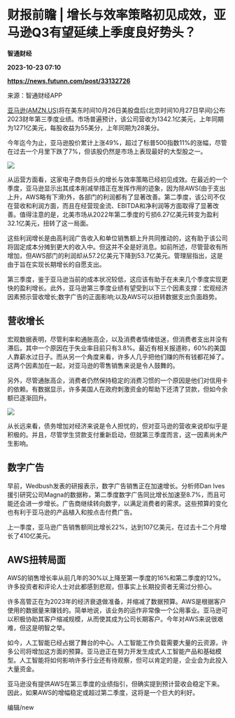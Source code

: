 # 财报前瞻 | 增长与效率策略初见成效，亚马逊Q3有望延续上季度良好势头？
**智通财经**

**2023-10-23 07:10**

**https://news.futunn.com/post/33132726**

来源：智通财经APP

[亚马逊(AMZN.US)](https://www.futunn.com/quote/stock?m=us&code=AMZN)将在美东时间10月26日美股盘后(北京时间10月27日早间)公布2023财年第三季度业绩。市场普遍预计，该公司营收为1342.1亿美元，上年同期为1271亿美元，每股收益为55美分，上年同期为28美分。

今年迄今为止，亚马逊股价累计上涨49%，超过了标普500指数11%的涨幅，尽管在过去一个月里下跌了7%，但该股仍然是市场上表现最好的大型股之一。

![](https://postimg.futunn.com/16980446399827623143051.png)

从运营方面看，这家电子商务巨头的增长与效率策略已经初见成效。在最近的一个季度，亚马逊显示出其成本削减举措正在发挥作用的迹象，因为除AWS(由于支出上升，AWS略有下滑)外，各部门的利润都有了显著改善。第二季度，该公司不仅在营收和利润方面，而且在经营现金流、EBITDA和净利润等方面取得了显著改善。值得注意的是，北美市场从2022年第二季度的亏损6.27亿美元转变为盈利32.1亿美元，扭转了这一局面。

这些利润增长是由高利润广告收入和单位销售额上升共同推动的，这有助于该公司将固定成本分摊到更大的收入中。但这并不全是好消息。如前所述，尽管营收有所增加，但AWS部门的利润却从57.2亿美元下降到53.7亿美元。管理层指出，这是由于旨在实现长期增长的自愿支出。

第三季度，鉴于亚马逊当前的成本状况较低，这应该有助于在未来几个季度实现更快的盈利增长。此外，亚马逊第三季度业绩有望受到以下三个因素支撑：宏观经济因素预示营收增长;数字广告的正面影响;以及AWS可以扭转数据支出负面趋势。

营收增长
----

宏观数据表明，尽管利率和通胀高企，以及消费者情绪低迷，但消费者支出并没有滞后。其中一个原因在于失业率目前只有3.8%。最近有相关报道称，60%的美国人靠薪水过日子。而从另一个角度来看，许多人几乎把他们赚的所有钱都花掉了。这两个因素加在一起，对亚马逊的零售销售来说是令人鼓舞的。

另外，尽管通胀高企，消费者仍然保持稳定的消费习惯的一个原因是他们对信用卡的依赖。有数据显示，许多美国人在政府刺激资金的帮助下还清了贷款，但如今余额已逐渐回升。

![](https://postimg.futunn.com/16980444617844916972661.jpeg)

从长远来看，债务增加对经济来说是令人担忧的，但对亚马逊的营收来说却似乎是积极的。并且，尽管学生贷款支付重新启动，但就第三季度而言，这一因素尚未产生影响。

数字广告
----

早前，Wedbush发表的研报表示，数字广告销售正在加速增长。分析师Dan Ives援引研究公司Magna的数据称，第二季度数字广告同比增长加速至8.7%，而且可能还会进一步增长。广告商继续转向数字，以满足消费者的需求。这些预算的变化也有利于亚马逊的产品植入和按点击付费广告。

上一季度，亚马逊广告销售额同比增长22%，达到107亿美元，在过去十二个月增长了410亿美元。

AWS扭转局面
-------

AWS的销售增长率从前几年的30%以上降至第一季度的16%和第二季度的12%。许多投资者和评论人士对此都感到悲观，但事实上长期投资者无需过分担心。

许多高管正在为2023年的经济衰退做准备，并缩减了数据预算。AWS是根据客户使用的数据量来赚钱的。简单地说，该业务的运作非常像一个公用事业。亚马逊可以积极协助其客户缩减规模，从而使其成为公司长期客户。今年对AWS来说很艰难，但这是明智之举。

如今，人工智能已经占据了舞台的中心。人工智能工作负载需要大量的云资源，许多公司将增加这方面的预算。亚马逊正在努力开发生成式人工智能产品和基础模型。人工智能将如何影响许多行业还有待观察，但可以肯定的是，企业会为此投入大量资金。

亚马逊没有提供AWS在第三季度的业绩指引，但确实提到预计营收会稳定下来。因此，如果AWS的增幅稳定或超过第二季度，这将是一个巨大的利好。

编辑/new